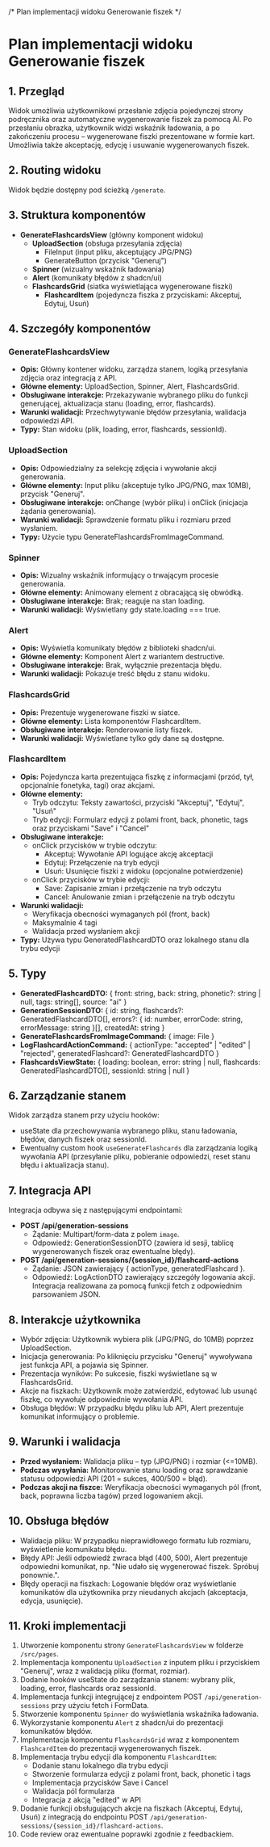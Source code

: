 /* Plan implementacji widoku Generowanie fiszek */
# Plan implementacji widoku Generowanie fiszek

## 1. Przegląd
Widok umożliwia użytkownikowi przesłanie zdjęcia pojedynczej strony podręcznika oraz automatyczne wygenerowanie fiszek za pomocą AI. Po przesłaniu obrazka, użytkownik widzi wskaźnik ładowania, a po zakończeniu procesu – wygenerowane fiszki prezentowane w formie kart. Umożliwia także akceptację, edycję i usuwanie wygenerowanych fiszek.

## 2. Routing widoku
Widok będzie dostępny pod ścieżką `/generate`.

## 3. Struktura komponentów
- **GenerateFlashcardsView** (główny komponent widoku)
  - **UploadSection** (obsługa przesyłania zdjęcia)
    - FileInput (input pliku, akceptujący JPG/PNG)
    - GenerateButton (przycisk "Generuj")
  - **Spinner** (wizualny wskaźnik ładowania)
  - **Alert** (komunikaty błędów z shadcn/ui)
  - **FlashcardsGrid** (siatka wyświetlająca wygenerowane fiszki)
    - **FlashcardItem** (pojedyncza fiszka z przyciskami: Akceptuj, Edytuj, Usuń)

## 4. Szczegóły komponentów

### GenerateFlashcardsView
- **Opis:** Główny kontener widoku, zarządza stanem, logiką przesyłania zdjęcia oraz integracją z API.
- **Główne elementy:** UploadSection, Spinner, Alert, FlashcardsGrid.
- **Obsługiwane interakcje:** Przekazywanie wybranego pliku do funkcji generującej, aktualizacja stanu (loading, error, flashcards).
- **Warunki walidacji:** Przechwytywanie błędów przesyłania, walidacja odpowiedzi API.
- **Typy:** Stan widoku (plik, loading, error, flashcards, sessionId).

### UploadSection
- **Opis:** Odpowiedzialny za selekcję zdjęcia i wywołanie akcji generowania.
- **Główne elementy:** Input pliku (akceptuje tylko JPG/PNG, max 10MB), przycisk "Generuj".
- **Obsługiwane interakcje:** onChange (wybór pliku) i onClick (inicjacja żądania generowania).
- **Warunki walidacji:** Sprawdzenie formatu pliku i rozmiaru przed wysłaniem.
- **Typy:** Użycie typu GenerateFlashcardsFromImageCommand.

### Spinner
- **Opis:** Wizualny wskaźnik informujący o trwającym procesie generowania.
- **Główne elementy:** Animowany element z obracającą się obwódką.
- **Obsługiwane interakcje:** Brak; reaguje na stan loading.
- **Warunki walidacji:** Wyświetlany gdy state.loading === true.

### Alert
- **Opis:** Wyświetla komunikaty błędów z biblioteki shadcn/ui.
- **Główne elementy:** Komponent Alert z wariantem destructive.
- **Obsługiwane interakcje:** Brak, wyłącznie prezentacja błędu.
- **Warunki walidacji:** Pokazuje treść błędu z stanu widoku.

### FlashcardsGrid
- **Opis:** Prezentuje wygenerowane fiszki w siatce.
- **Główne elementy:** Lista komponentów FlashcardItem.
- **Obsługiwane interakcje:** Renderowanie listy fiszek.
- **Warunki walidacji:** Wyświetlane tylko gdy dane są dostępne.

### FlashcardItem
- **Opis:** Pojedyncza karta prezentująca fiszkę z informacjami (przód, tył, opcjonalnie fonetyka, tagi) oraz akcjami.
- **Główne elementy:** 
  - Tryb odczytu: Teksty zawartości, przyciski "Akceptuj", "Edytuj", "Usuń"
  - Tryb edycji: Formularz edycji z polami front, back, phonetic, tags oraz przyciskami "Save" i "Cancel"
- **Obsługiwane interakcje:** 
  - onClick przycisków w trybie odczytu:
    - Akceptuj: Wywołanie API logujące akcję akceptacji
    - Edytuj: Przełączenie na tryb edycji
    - Usuń: Usunięcie fiszki z widoku (opcjonalne potwierdzenie)
  - onClick przycisków w trybie edycji:
    - Save: Zapisanie zmian i przełączenie na tryb odczytu
    - Cancel: Anulowanie zmian i przełączenie na tryb odczytu
- **Warunki walidacji:** 
  - Weryfikacja obecności wymaganych pól (front, back)
  - Maksymalnie 4 tagi
  - Walidacja przed wysłaniem akcji
- **Typy:** Używa typu GeneratedFlashcardDTO oraz lokalnego stanu dla trybu edycji

## 5. Typy
- **GeneratedFlashcardDTO:** { front: string, back: string, phonetic?: string | null, tags: string[], source: "ai" }
- **GenerationSessionDTO:** { id: string, flashcards?: GeneratedFlashcardDTO[], errors?: { id: number, errorCode: string, errorMessage: string }[], createdAt: string }
- **GenerateFlashcardsFromImageCommand:** { image: File }
- **LogFlashcardActionCommand:** { actionType: "accepted" | "edited" | "rejected", generatedFlashcard?: GeneratedFlashcardDTO }
- **FlashcardsViewState:** { loading: boolean, error: string | null, flashcards: GeneratedFlashcardDTO[], sessionId: string | null }

## 6. Zarządzanie stanem
Widok zarządza stanem przy użyciu hooków:
- useState dla przechowywania wybranego pliku, stanu ładowania, błędów, danych fiszek oraz sessionId.
- Ewentualny custom hook `useGenerateFlashcards` dla zarządzania logiką wywołania API (przesyłanie pliku, pobieranie odpowiedzi, reset stanu błędu i aktualizacja stanu).

## 7. Integracja API
Integracja odbywa się z następującymi endpointami:
- **POST /api/generation-sessions**
  - Żądanie: Multipart/form-data z polem `image`.
  - Odpowiedź: GenerationSessionDTO (zawiera id sesji, tablicę wygenerowanych fiszek oraz ewentualne błędy).
- **POST /api/generation-sessions/{session_id}/flashcard-actions**
  - Żądanie: JSON zawierający { actionType, generatedFlashcard }.
  - Odpowiedź: LogActionDTO zawierający szczegóły logowania akcji.
Integracja realizowana za pomocą funkcji fetch z odpowiednim parsowaniem JSON.

## 8. Interakcje użytkownika
- Wybór zdjęcia: Użytkownik wybiera plik (JPG/PNG, do 10MB) poprzez UploadSection.
- Inicjacja generowania: Po kliknięciu przycisku "Generuj" wywoływana jest funkcja API, a pojawia się Spinner.
- Prezentacja wyników: Po sukcesie, fiszki wyświetlane są w FlashcardsGrid.
- Akcje na fiszkach: Użytkownik może zatwierdzić, edytować lub usunąć fiszkę, co wywołuje odpowiednie wywołania API.
- Obsługa błędów: W przypadku błędu pliku lub API, Alert prezentuje komunikat informujący o problemie.

## 9. Warunki i walidacja
- **Przed wysłaniem:** Walidacja pliku – typ (JPG/PNG) i rozmiar (<=10MB).
- **Podczas wysyłania:** Monitorowanie stanu loading oraz sprawdzanie statusu odpowiedzi API (201 = sukces, 400/500 = błąd).
- **Podczas akcji na fiszce:** Weryfikacja obecności wymaganych pól (front, back, poprawna liczba tagów) przed logowaniem akcji.

## 10. Obsługa błędów
- Walidacja pliku: W przypadku nieprawidłowego formatu lub rozmiaru, wyświetlenie komunikatu błędu.
- Błędy API: Jeśli odpowiedź zwraca błąd (400, 500), Alert prezentuje odpowiedni komunikat, np. "Nie udało się wygenerować fiszek. Spróbuj ponownie.".
- Błędy operacji na fiszkach: Logowanie błędów oraz wyświetlanie komunikatów dla użytkownika przy nieudanych akcjach (akceptacja, edycja, usunięcie).

## 11. Kroki implementacji
1. Utworzenie komponentu strony `GenerateFlashcardsView` w folderze `/src/pages`.
2. Implementacja komponentu `UploadSection` z inputem pliku i przyciskiem "Generuj", wraz z walidacją pliku (format, rozmiar).
3. Dodanie hooków useState do zarządzania stanem: wybrany plik, loading, error, flashcards oraz sessionId.
4. Implementacja funkcji integrującej z endpointem POST `/api/generation-sessions` przy użyciu fetch i FormData.
5. Stworzenie komponentu `Spinner` do wyświetlania wskaźnika ładowania.
6. Wykorzystanie komponentu `Alert` z shadcn/ui do prezentacji komunikatów błędów.
7. Implementacja komponentu `FlashcardsGrid` wraz z komponentem `FlashcardItem` do prezentacji wygenerowanych fiszek.
8. Implementacja trybu edycji dla komponentu `FlashcardItem`:
   - Dodanie stanu lokalnego dla trybu edycji
   - Stworzenie formularza edycji z polami front, back, phonetic i tags
   - Implementacja przycisków Save i Cancel
   - Walidacja pól formularza
   - Integracja z akcją "edited" w API
9. Dodanie funkcji obsługujących akcje na fiszkach (Akceptuj, Edytuj, Usuń) z integracją do endpointu POST `/api/generation-sessions/{session_id}/flashcard-actions`.
10. Code review oraz ewentualne poprawki zgodnie z feedbackiem. 